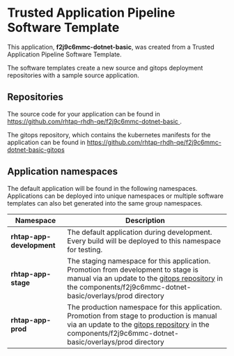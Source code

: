 # Trusted Application Pipeline Software Template

This application, **f2j9c6mmc-dotnet-basic**, was created from a Trusted Application Pipeline Software Template.

The software templates create a new source and gitops deployment repositories with a sample source application. 

## Repositories

The source code for your application can be found in [https://github.com/rhtap-rhdh-qe/f2j9c6mmc-dotnet-basic ](https://github.com/rhtap-rhdh-qe/f2j9c6mmc-dotnet-basic ).
 
The gitops repository, which contains the kubernetes manifests for the application can be found in 
[https://github.com/rhtap-rhdh-qe/f2j9c6mmc-dotnet-basic-gitops ](https://github.com/rhtap-rhdh-qe/f2j9c6mmc-dotnet-basic-gitops ) 

## Application namespaces 

The default application will be found in the following namespaces. Applications can be deployed into unique namespaces or multiple software templates can also bet generated into the same group namespaces.  

|  Namespace   |  Description   |  
| -------- | -------- |   
| **rhtap-app-development** | The default application during development. Every build will be deployed to this namespace for testing. | 
| **rhtap-app-stage** | The staging namespace for this application. Promotion from development to stage is manual via an update to the [gitops repository](https://github.com/rhtap-rhdh-qe/f2j9c6mmc-dotnet-basic-gitops ) in the components/f2j9c6mmc-dotnet-basic/overlays/prod directory |  
| **rhtap-app-prod** | The production namespace for this application. Promotion from stage to production is manual via an update to the [gitops repository](https://github.com/rhtap-rhdh-qe/f2j9c6mmc-dotnet-basic-gitops ) in the components/f2j9c6mmc-dotnet-basic/overlays/prod directory | 